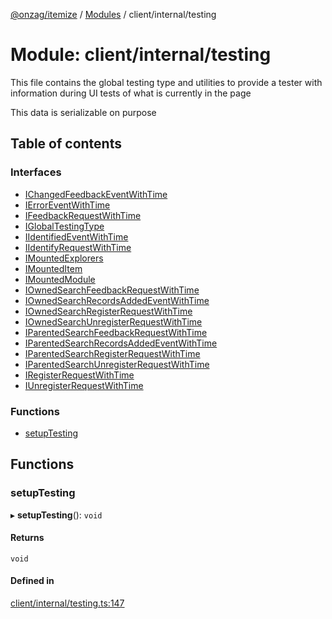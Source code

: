 [@onzag/itemize](../README.md) / [Modules](../modules.md) / client/internal/testing

# Module: client/internal/testing

This file contains the global testing type and utilities
to provide a tester with information during UI tests of what
is currently in the page

This data is serializable on purpose

## Table of contents

### Interfaces

- [IChangedFeedbackEventWithTime](../interfaces/client_internal_testing.IChangedFeedbackEventWithTime.md)
- [IErrorEventWithTime](../interfaces/client_internal_testing.IErrorEventWithTime.md)
- [IFeedbackRequestWithTime](../interfaces/client_internal_testing.IFeedbackRequestWithTime.md)
- [IGlobalTestingType](../interfaces/client_internal_testing.IGlobalTestingType.md)
- [IIdentifiedEventWithTime](../interfaces/client_internal_testing.IIdentifiedEventWithTime.md)
- [IIdentifyRequestWithTime](../interfaces/client_internal_testing.IIdentifyRequestWithTime.md)
- [IMountedExplorers](../interfaces/client_internal_testing.IMountedExplorers.md)
- [IMountedItem](../interfaces/client_internal_testing.IMountedItem.md)
- [IMountedModule](../interfaces/client_internal_testing.IMountedModule.md)
- [IOwnedSearchFeedbackRequestWithTime](../interfaces/client_internal_testing.IOwnedSearchFeedbackRequestWithTime.md)
- [IOwnedSearchRecordsAddedEventWithTime](../interfaces/client_internal_testing.IOwnedSearchRecordsAddedEventWithTime.md)
- [IOwnedSearchRegisterRequestWithTime](../interfaces/client_internal_testing.IOwnedSearchRegisterRequestWithTime.md)
- [IOwnedSearchUnregisterRequestWithTime](../interfaces/client_internal_testing.IOwnedSearchUnregisterRequestWithTime.md)
- [IParentedSearchFeedbackRequestWithTime](../interfaces/client_internal_testing.IParentedSearchFeedbackRequestWithTime.md)
- [IParentedSearchRecordsAddedEventWithTime](../interfaces/client_internal_testing.IParentedSearchRecordsAddedEventWithTime.md)
- [IParentedSearchRegisterRequestWithTime](../interfaces/client_internal_testing.IParentedSearchRegisterRequestWithTime.md)
- [IParentedSearchUnregisterRequestWithTime](../interfaces/client_internal_testing.IParentedSearchUnregisterRequestWithTime.md)
- [IRegisterRequestWithTime](../interfaces/client_internal_testing.IRegisterRequestWithTime.md)
- [IUnregisterRequestWithTime](../interfaces/client_internal_testing.IUnregisterRequestWithTime.md)

### Functions

- [setupTesting](client_internal_testing.md#setuptesting)

## Functions

### setupTesting

▸ **setupTesting**(): `void`

#### Returns

`void`

#### Defined in

[client/internal/testing.ts:147](https://github.com/onzag/itemize/blob/5c2808d3/client/internal/testing.ts#L147)
